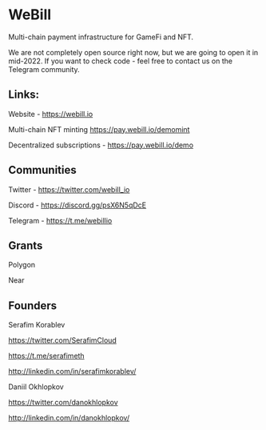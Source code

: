 # WeBill
Multi-chain payment infrastructure for GameFi and NFT.

We are not completely open source right now, but we are going to open it in mid-2022.
If you want to check code - feel free to contact us on the Telegram community.

## Links:

Website - https://webill.io

Multi-chain NFT minting https://pay.webill.io/demomint

Decentralized subscriptions - https://pay.webill.io/demo

## Communities

Twitter - https://twitter.com/webill_io

Discord - https://discord.gg/psX6N5qDcE 

Telegram - https://t.me/webillio

## Grants
 
 Polygon
 
 Near 
 
 ## Founders 
 
 Serafim Korablev

https://twitter.com/SerafimCloud

https://t.me/serafimeth

http://linkedin.com/in/serafimkorablev/

Daniil Okhlopkov

https://twitter.com/danokhlopkov

http://linkedin.com/in/danokhlopkov/
